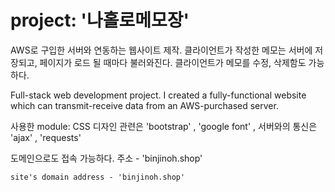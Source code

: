 # project: '나홀로메모장'

AWS로 구입한 서버와 연동하는 웹사이트 제작. 클라이언트가 작성한 메모는 서버에 저장되고, 페이지가 로드 될 때마다 불러와진다. 클라이언트가 메모를 수정, 삭제함도 가능하다.

Full-stack web development project. I created a fully-functional website which can transmit-receive data from an AWS-purchased server.

사용한 module: 
    CSS 디자인 관련은 'bootstrap' , 'google font' , 서버와의 통신은 'ajax' , 'requests'

도메인으로도 접속 가능하다. 주소 - 'binjinoh.shop'

    site's domain address - 'binjinoh.shop'
